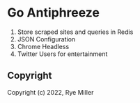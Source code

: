 Go Antiphreeze
==============

1. Store scraped sites and queries in Redis
2. JSON Configuration
3. Chrome Headless
4. Twitter Users for entertainment


Copyright
---------

Copyright (c) 2022, Rye Miller